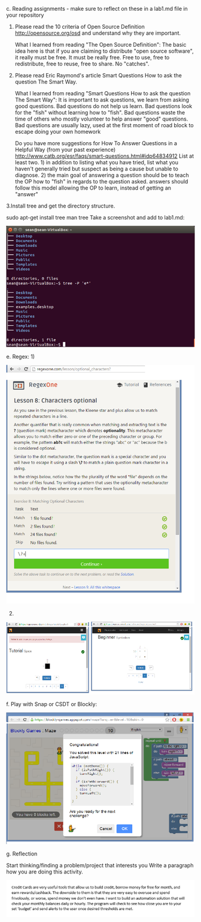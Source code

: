 c. Reading assignments - make sure to reflect on these in a lab1.md file in your repository



  1.  Please read the 10 criteria of Open Source Definition http://opensource.org/osd and understand why they are important.
 
       What I learned from reading "The Open Source Definition":
        The basic idea here is that if you are claiming to distribute "open source software", it really must be free. 
        It must be really free. Free to use, free to redistribute, free to reuse, free to share. No "catches".
        

  2.  Please read Eric Raymond's article Smart Questions How to ask the question The Smart Way.
  
        What I learned from reading "Smart Questions How to ask the question The Smart Way": 
        It is important to ask questions, we learn from asking good questions. 
        Bad questions do not help us learn. Bad questions look for the "fish" without learning how to "fish".
        Bad questions waste the time of others who mostly volunteer to help answer "good" questions.
        Bad questions are usually lazy, used at the first moment of road block to escape doing your own homework
        
        
        Do you have more suggestions for How To Answer Questions in a Helpful Way (from your past experience) http://www.catb.org/esr/faqs/smart-questions.html#idp64834912
        List at least two.
          1) in addition to listing what you have tried, list what you haven't generally tried but suspect as being a cause but unable to diagnose.
          2) the main goal of answering a question should be to teach the OP how to "fish" in regards to the question asked. answers should follow this model allowing the OP to learn, instead of getting an "answer"
          


3.Install tree and get the directory structure.

sudo apt-get install tree
man tree
Take a screenshot and add to lab1.md:

![tree](tree.png)

e. Regex: 
   1) 
  
![regex](RegexOne.bmp)

   2) 

![regex](RegexTwo.bmp)


f. Play with Snap or CSDT or Blockly:

![blockly](blockly.bmp)
  

g. Reflection

Start thinking/finding a problem/project that interests you
Write a paragraph how you are doing this activity.

![paragraph](problem.bmp)
